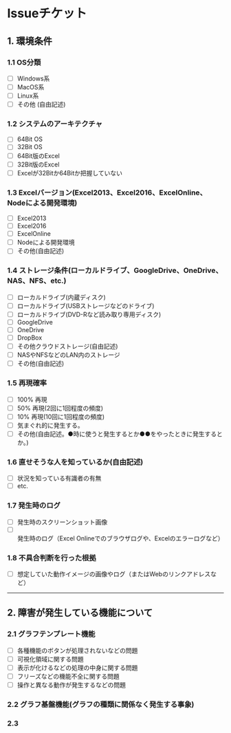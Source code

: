 # Issueチケット

## 1. 環境条件  
### 1.1 OS分類  
- [ ] Windows系  
- [ ] MacOS系  
- [ ] Linux系  
- [ ] その他 (自由記述)  

### 1.2 システムのアーキテクチャ
- [ ] 64Bit OS  
- [ ] 32Bit OS  
- [ ] 64Bit版のExcel  
- [ ] 32Bit版のExcel  
- [ ] Excelが32Bitか64Bitか把握していない 

### 1.3 Excelバージョン(Excel2013、Excel2016、ExcelOnline、Nodeによる開発環境)  
- [ ] Excel2013  
- [ ] Excel2016  
- [ ] ExcelOnline  
- [ ] Nodeによる開発環境  
- [ ] その他(自由記述)   

### 1.4 ストレージ条件(ローカルドライブ、GoogleDrive、OneDrive、NAS、NFS、etc.)  
- [ ] ローカルドライブ(内蔵ディスク)  
- [ ] ローカルドライブ(USBストレージなどのドライブ)  
- [ ] ローカルドライブ(DVD-Rなど読み取り専用ディスク)  
- [ ] GoogleDrive  
- [ ] OneDrive  
- [ ] DropBox  
- [ ] その他クラウドストレージ(自由記述)  
- [ ] NASやNFSなどのLAN内のストレージ  
- [ ] その他(自由記述)  

### 1.5 再現確率
- [ ] 100% 再現  
- [ ]  50% 再現(2回に1回程度の頻度)  
- [ ]  10% 再現(10回に1回程度の頻度)  
- [ ] 気まぐれ的に発生する。  
- [ ] その他(自由記述。●時に使うと発生するとか●●をやったときに発生するとか。)  

### 1.6 直せそうな人を知っているか(自由記述)
- [ ] 状況を知っている有識者の有無
- [ ] etc.  

### 1.7 発生時のログ
- [ ] 発生時のスクリーンショット画像  
- [ ] 発生時のログ（Excel Onlineでのブラウザログや、Excelのエラーログなど）  

### 1.8 不具合判断を行った根拠  
- [ ] 想定していた動作イメージの画像やログ（またはWebのリンクアドレスなど）  

---

## 2. 障害が発生している機能について  
### 2.1  グラフテンプレート機能
- [ ] 各種機能のボタンが処理されないなどの問題  
- [ ] 可視化領域に関する問題  
- [ ] 表示が化けるなどの処理の中身に関する問題  
- [ ] フリーズなどの機能不全に関する問題  
- [ ] 操作と異なる動作が発生するなどの問題  

### 2.2 グラフ基盤機能(グラフの種類に関係なく発生する事象)  
### 2.3 




